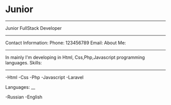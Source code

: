 # Junior
_____
Junior FullStack Developer
******
Contact Information:
Phone:  123456789
Email: 
About Me:
_______
In mainly I'm developing in Html, Css,Php,Javascript programming languages.
Skills:
___________
-Html
-Css
-Php
-Javascript
-Laravel

Languages:
__

-Russian
-English